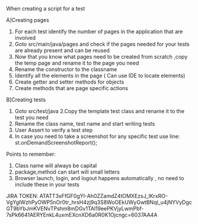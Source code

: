 When creating a script for a test

A]Creating pages
1. For each test identify the number of pages in the application that are involved
2. Goto src/main/java/pages and check if the pages needed for your tests are already present and can be reused
3. Now that you know what pages need to be created from scratch ,copy the temp page and rename it to the page you need
4. Rename the constructor to the classname
5. Identify all the elements in the page ( Can use IDE to locate elements)
6. Create getter and setter methods for objects
7. Create methods that are page specific actions

B]Creating tests
1. Goto src/test/java
2.Copy the template test class and rename it to the test you need
3. Rename the class name, test name and start writing tests
4. User Assert to verify a test step
5. In case you need to take a screenshot for any specific test use line:
st.onDemandScreenshotReport();

Points to remember:
1. Class name will always be capital
2. package,method can start will small letters
3. Browser launch, login, and logout happens automatically , no need to include these in your tests


JIRA TOKEN:
ATATT3xFfGF0gYI-Ah0ZZamdZ4tOMXEzsJ_lKrxRO-VgYglWzhPyOWP5nOr0tr_hrsH4zj9q3S8WoOEkUWyGwtBNql_u4jNYVyDgcGT9bYbJmKVENvTPshm8mDGv1TAl19eePKVjyLwmPbf-7sPk6641AERYEnkL4uxmEXcnXD6a0R0K1Ojcngc=6037AA4A